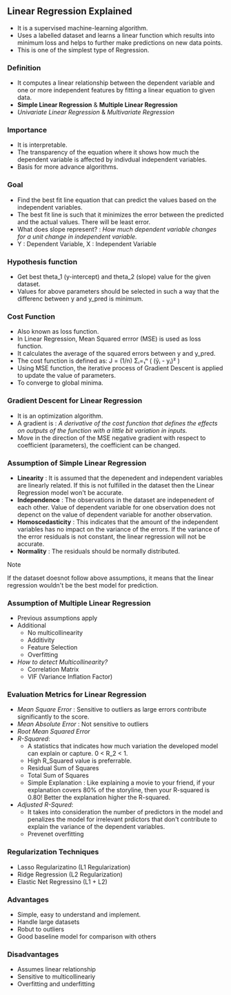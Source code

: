 ## Linear Regression Explained
- It is a supervised machine-learning algorithm.
- Uses a labelled dataset and learns a linear function which results into minimum loss and helps to further make predictions on new data points.
- This is one of the simplest type of Regression.

### Definition
- It computes a linear relationship between the dependent variable and one or more independent features by fitting a linear equation to given data.
- **Simple Linear Regression** & **Multiple Linear Regression**
- _Univariate Linear Regression_ & _Multivariate Regression_

### Importance
- It is interpretable.
- The transparency of the equation where it shows how much the dependent variable is affected by indivdual independent variables.
- Basis for more advance algorithms.

### Goal
- Find the best fit line equation that can predict the values based on the independent variables.
- The best fit line is such that it minimizes the error between the predicted and the actual values. There will be least error.
- What does slope represent? : _How much dependent variable changes for a unit change in independent variable._
- Y : Dependent Variable, X : Independent Variable

### Hypothesis function
- Get best theta_1 (y-intercept) and theta_2 (slope) value for the given dataset.
- Values for above parameters should be selected in such a way that the differenc between y and y_pred is minimum.

### Cost Function
- Also known as loss function.
- In Linear Regression, Mean Squared errror (MSE) is used as loss function.
- It calculates the average of the squared errors between y and y_pred.
- The cost function is defined as: J = (1/n) Σᵢ=₁ⁿ ( (ŷᵢ - yᵢ)² )
- Using MSE function, the iterative process of Gradient Descent is applied to update the value of parameters.
- To converge to global minima.

### Gradient Descent for Linear Regression
- It is an optimization algorithm.
- A gradient is : _A derivative of the cost function that defines the effects on outputs of the function with a little bit variation in inputs._
- Move in the direction of the MSE negative gradient with respect to coefficient (parameters), the coefficient can be changed.

### Assumption of Simple Linear Regression
- **Linearity** : It is assumed that the depenedent and independent variables are linearly related. If this is not fulfilled in the dataset then the Linear Regression model won't be accurate.
- **Independence** : The observations in the dataset are indepenedent of each other. Value of dependent variable for one observation does not depenct on the value of dependent variable for another observation.
- **Homoscedasticity** : This indicates that the amount of the independent variables has no impact on the variance of the errors. If the variance of the error residuals is not constant, the linear regression will not be accurate.
- **Normality** : The residuals should be normally distributed.
> [!NOTE]
> If the dataset doesnot follow above assumptions, it means that the linear regression wouldn't be the best model for prediction.

### Assumption of Multiple Linear Regression
- Previous assumptions apply
- Additional
    - No multicollinearity
    - Additivity
    - Feature Selection
    - Overfitting
- _How to detect Multicollinearity?_
    - Correlation Matrix
    - VIF (Variance Inflation Factor)

 ### Evaluation Metrics for Linear Regression
 - _Mean Square Error_ : Sensitive to outliers as large errors contribute significantly to the score.
 - _Mean Absolute Error_ : Not sensitive to outliers
 - _Root Mean Squared Error_
 - _R-Squared_:
    - A statistics that indicates how much variation the developed model can explain or capture. 0 < R_2 < 1.
    - High R_Squared value is preferrable.
    - Residual Sum of Squares
    - Total Sum of Squares
    - Simple Explanation : Like explaining a movie to your friend, if your explanation covers 80% of the storyline, then your R-squared is 0.80! Better the explanation higher the R-squared.
- _Adjusted R-Squred_:
    - It takes into consideration the number of predictors in the model and penalizes the model for irrelevant prdictors that don't contribute to explain the variance of the dependent variables.
    - Prevenet overfitting

### Regularization Techniques
- Lasso Regularizatino (L1 Regularization)
- Ridge Regression (L2 Regularization)
- Elastic Net Regressino (L1 + L2)

### Advantages
- Simple, easy to understand and implement.
- Handle large datasets
- Robut to outliers
- Good baseline model for comparison with others

### Disadvantages
- Assumes linear relationship
- Sensitive to multicollineariy
- Overfitting and underfitting
